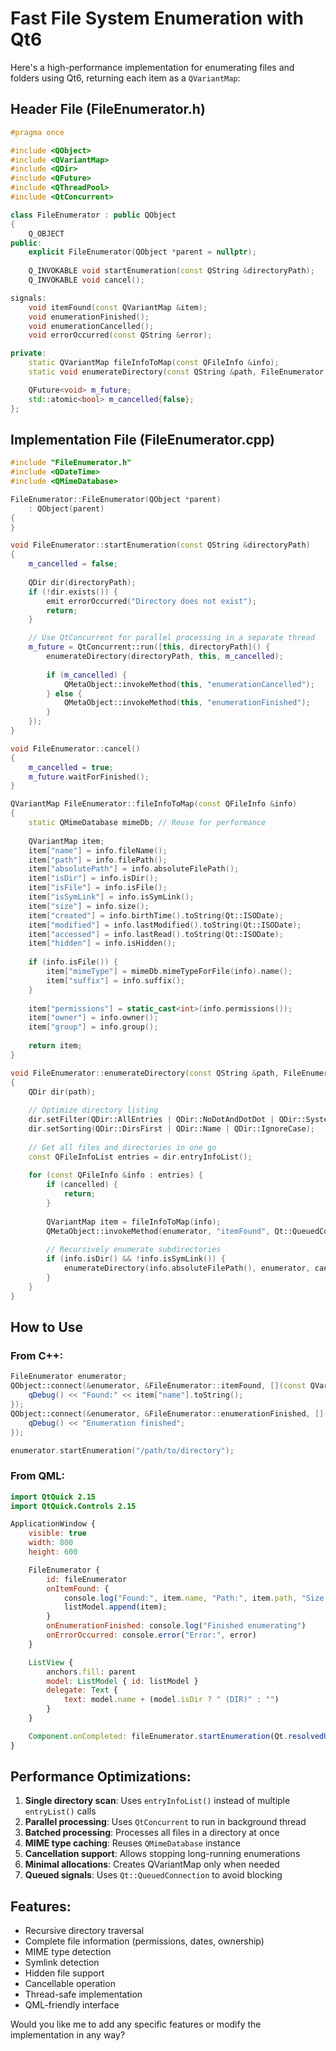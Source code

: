 # Fast File System Enumeration with Qt6

Here's a high-performance implementation for enumerating files and folders using Qt6, returning each item as a `QVariantMap`:

## Header File (FileEnumerator.h)

```cpp
#pragma once

#include <QObject>
#include <QVariantMap>
#include <QDir>
#include <QFuture>
#include <QThreadPool>
#include <QtConcurrent>

class FileEnumerator : public QObject
{
    Q_OBJECT
public:
    explicit FileEnumerator(QObject *parent = nullptr);
    
    Q_INVOKABLE void startEnumeration(const QString &directoryPath);
    Q_INVOKABLE void cancel();

signals:
    void itemFound(const QVariantMap &item);
    void enumerationFinished();
    void enumerationCancelled();
    void errorOccurred(const QString &error);

private:
    static QVariantMap fileInfoToMap(const QFileInfo &info);
    static void enumerateDirectory(const QString &path, FileEnumerator *enumerator, std::atomic<bool> &cancelled);

    QFuture<void> m_future;
    std::atomic<bool> m_cancelled{false};
};
```

## Implementation File (FileEnumerator.cpp)

```cpp
#include "FileEnumerator.h"
#include <QDateTime>
#include <QMimeDatabase>

FileEnumerator::FileEnumerator(QObject *parent) 
    : QObject(parent)
{
}

void FileEnumerator::startEnumeration(const QString &directoryPath)
{
    m_cancelled = false;
    
    QDir dir(directoryPath);
    if (!dir.exists()) {
        emit errorOccurred("Directory does not exist");
        return;
    }

    // Use QtConcurrent for parallel processing in a separate thread
    m_future = QtConcurrent::run([this, directoryPath]() {
        enumerateDirectory(directoryPath, this, m_cancelled);
        
        if (m_cancelled) {
            QMetaObject::invokeMethod(this, "enumerationCancelled");
        } else {
            QMetaObject::invokeMethod(this, "enumerationFinished");
        }
    });
}

void FileEnumerator::cancel()
{
    m_cancelled = true;
    m_future.waitForFinished();
}

QVariantMap FileEnumerator::fileInfoToMap(const QFileInfo &info)
{
    static QMimeDatabase mimeDb; // Reuse for performance
    
    QVariantMap item;
    item["name"] = info.fileName();
    item["path"] = info.filePath();
    item["absolutePath"] = info.absoluteFilePath();
    item["isDir"] = info.isDir();
    item["isFile"] = info.isFile();
    item["isSymLink"] = info.isSymLink();
    item["size"] = info.size();
    item["created"] = info.birthTime().toString(Qt::ISODate);
    item["modified"] = info.lastModified().toString(Qt::ISODate);
    item["accessed"] = info.lastRead().toString(Qt::ISODate);
    item["hidden"] = info.isHidden();
    
    if (info.isFile()) {
        item["mimeType"] = mimeDb.mimeTypeForFile(info).name();
        item["suffix"] = info.suffix();
    }
    
    item["permissions"] = static_cast<int>(info.permissions());
    item["owner"] = info.owner();
    item["group"] = info.group();
    
    return item;
}

void FileEnumerator::enumerateDirectory(const QString &path, FileEnumerator *enumerator, std::atomic<bool> &cancelled)
{
    QDir dir(path);
    
    // Optimize directory listing
    dir.setFilter(QDir::AllEntries | QDir::NoDotAndDotDot | QDir::System | QDir::Hidden);
    dir.setSorting(QDir::DirsFirst | QDir::Name | QDir::IgnoreCase);
    
    // Get all files and directories in one go
    const QFileInfoList entries = dir.entryInfoList();
    
    for (const QFileInfo &info : entries) {
        if (cancelled) {
            return;
        }
        
        QVariantMap item = fileInfoToMap(info);
        QMetaObject::invokeMethod(enumerator, "itemFound", Qt::QueuedConnection, Q_ARG(QVariantMap, item));
        
        // Recursively enumerate subdirectories
        if (info.isDir() && !info.isSymLink()) {
            enumerateDirectory(info.absoluteFilePath(), enumerator, cancelled);
        }
    }
}
```

## How to Use

### From C++:

```cpp
FileEnumerator enumerator;
QObject::connect(&enumerator, &FileEnumerator::itemFound, [](const QVariantMap &item) {
    qDebug() << "Found:" << item["name"].toString();
});
QObject::connect(&enumerator, &FileEnumerator::enumerationFinished, []() {
    qDebug() << "Enumeration finished";
});

enumerator.startEnumeration("/path/to/directory");
```

### From QML:

```qml
import QtQuick 2.15
import QtQuick.Controls 2.15

ApplicationWindow {
    visible: true
    width: 800
    height: 600

    FileEnumerator {
        id: fileEnumerator
        onItemFound: {
            console.log("Found:", item.name, "Path:", item.path, "Size:", item.size);
            listModel.append(item);
        }
        onEnumerationFinished: console.log("Finished enumerating")
        onErrorOccurred: console.error("Error:", error)
    }

    ListView {
        anchors.fill: parent
        model: ListModel { id: listModel }
        delegate: Text { 
            text: model.name + (model.isDir ? " (DIR)" : "") 
        }
    }

    Component.onCompleted: fileEnumerator.startEnumeration(Qt.resolvedUrl("."))
}
```

## Performance Optimizations:

1. **Single directory scan**: Uses `entryInfoList()` instead of multiple `entryList()` calls
2. **Parallel processing**: Uses `QtConcurrent` to run in background thread
3. **Batched processing**: Processes all files in a directory at once
4. **MIME type caching**: Reuses `QMimeDatabase` instance
5. **Cancellation support**: Allows stopping long-running enumerations
6. **Minimal allocations**: Creates QVariantMap only when needed
7. **Queued signals**: Uses `Qt::QueuedConnection` to avoid blocking

## Features:

- Recursive directory traversal
- Complete file information (permissions, dates, ownership)
- MIME type detection
- Symlink detection
- Hidden file support
- Cancellable operation
- Thread-safe implementation
- QML-friendly interface

Would you like me to add any specific features or modify the implementation in any way?
